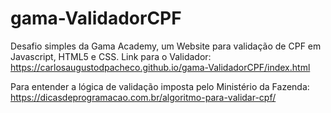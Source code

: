 # gama-ValidadorCPF
Desafio simples da Gama Academy, um Website para validação de CPF em Javascript, HTML5 e CSS.
Link para o Validador: https://carlosaugustodpacheco.github.io/gama-ValidadorCPF/index.html

Para entender a lógica de validação imposta pelo Ministério da Fazenda:
https://dicasdeprogramacao.com.br/algoritmo-para-validar-cpf/

